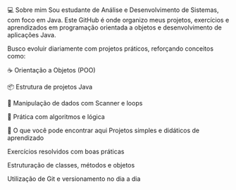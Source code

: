 💻 Sobre mim
Sou estudante de Análise e Desenvolvimento de Sistemas, com foco em Java. Este GitHub é onde organizo meus projetos, exercícios e aprendizados em programação orientada a objetos e desenvolvimento de aplicações Java.

Busco evoluir diariamente com projetos práticos, reforçando conceitos como:

☕ Orientação a Objetos (POO)

📦 Estrutura de projetos Java

🔁 Manipulação de dados com Scanner e loops

🧪 Prática com algoritmos e lógica

🚀 O que você pode encontrar aqui
Projetos simples e didáticos de aprendizado

Exercícios resolvidos com boas práticas

Estruturação de classes, métodos e objetos

Utilização de Git e versionamento no dia a dia

